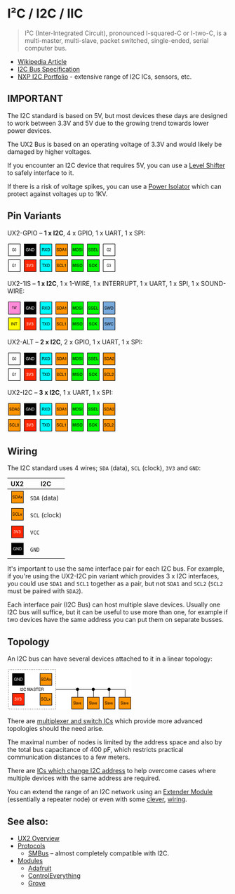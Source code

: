 #  I²C / I2C / IIC

> I²C (Inter-Integrated Circuit), pronounced I-squared-C or I-two-C, is a multi-master, multi-slave, packet switched, single-ended, serial computer bus.

* [Wikipedia Article](https://www.wikiwand.com/en/I%C2%B2C)
* [I2C Bus Specification](http://www.nxp.com/docs/en/user-guide/UM10204.pdf)
* [NXP I2C Portfolio](http://www.nxp.com/products/interfaces/ic-bus-portfolio:MC_41735) - extensive range of I2C ICs, sensors, etc.

## IMPORTANT

The I2C standard is based on 5V, but most devices these days are designed to work between 3.3V and 5V due to the growing trend towards lower power devices.

The UX2 Bus is based on an operating voltage of 3.3V and would likely be damaged by higher voltages.

If you encounter an I2C device that requires 5V, you can use a [Level Shifter](https://shop.controleverything.com/collections/bus-handlers/products/i2c-data-and-power-level-shifter-3vdc-to-5vdc-bus-handler) to safely interface to it.

If there is a risk of voltage spikes, you can use a [Power Isolator](https://shop.controleverything.com/collections/bus-handlers/products/iso1541-i2c-data-and-1kv-power-isolator-bus-handler-i2c-mini-module) which can protect against voltages up to 1KV.

## Pin Variants

UX2-GPIO – **1 x I2C**, 4 x GPIO, 1 x UART, 1 x SPI:

![UX2-GPIO](../../img/ux2-gpio.png)

UX2-1IS – **1 x I2C**, 1 x 1-WIRE, 1 x INTERRUPT, 1 x UART, 1 x SPI, 1 x SOUND-WIRE:

![UX2-1IS](../../img/ux2-1is.png)

UX2-ALT – **2 x I2C**, 2 x GPIO, 1 x UART, 1 x SPI:

![UX2-ALT](../../img/ux2-alt.png)

UX2-I2C – **3 x I2C**, 1 x UART, 1 x SPI:

![UX2-I2C](../../img/ux2-i2c.png)

## Wiring

The I2C standard uses 4 wires; `SDA` (data), `SCL` (clock), `3V3` and `GND`:

| UX2                        | I2C           |
| -------------------------- | ------------- |
| ![SDAx](../../pin/sda.png) | `SDA` (data)  |
| ![SCLx](../../pin/scl.png) | `SCL` (clock) |
| ![3V3](../../pin/3v3.png)  | `VCC`         |
| ![GND](../../pin/gnd.png)  | `GND`         |

It's important to use the same interface pair for each I2C bus. For example, if you're using the UX2-I2C pin variant which provides 3 x I2C interfaces, you could use `SDA1` and `SCL1` together as a pair, but not `SDA1` and `SCL2` (`SCL2` must be paired with `SDA2`).

Each interface pair (I2C Bus) can host multiple slave devices. Usually one I2C bus will suffice, but it can be useful to use more than one, for example if two devices have the same address you can put them on separate busses.

## Topology

An I2C bus can have several devices attached to it in a linear topology:

![I2C Linear Topology](./i2c.png)

There are [multiplexer and switch ICs](http://www.nxp.com/products/interfaces/ic-bus-portfolio/ic-multiplexers-switches:MC_41851) which provide more advanced topologies should the need arise.

The maximal number of nodes is limited by the address space and also by the total bus capacitance of 400 pF, which restricts practical communication distances to a few meters.

There are [ICs which change I2C address](http://hackaday.com/2017/02/17/ltc4316-is-the-i2c-babelfish/) to help overcome cases where multiple devices with the same address are required.

You can extend the range of an I2C network using an [Extender Module](https://shop.controleverything.com/collections/bus-handlers/products/long-distance-i2c-bus-extender) (essentially a repeater node) or even with some [clever](http://hackaday.com/2017/02/08/taking-the-leap-off-board-an-introduction-to-i2c-over-long-wires/), [wiring](https://hackaday.com/2017/03/31/an-introduction-to-differential-i%C2%B2c/).

## See also:

* [UX2 Overview](../../README.md)
* [Protocols](../README.md)
    * [SMBus](../smbus/README.md) – almost completely compatible with I2C.
* [Modules](../../modules/README.md)
    * [Adafruit](../../modules/adafruit/README.md)
    * [ControlEverything](../../modules/controleverything/README.md)
    * [Grove](../../modules/grove/README.md)
